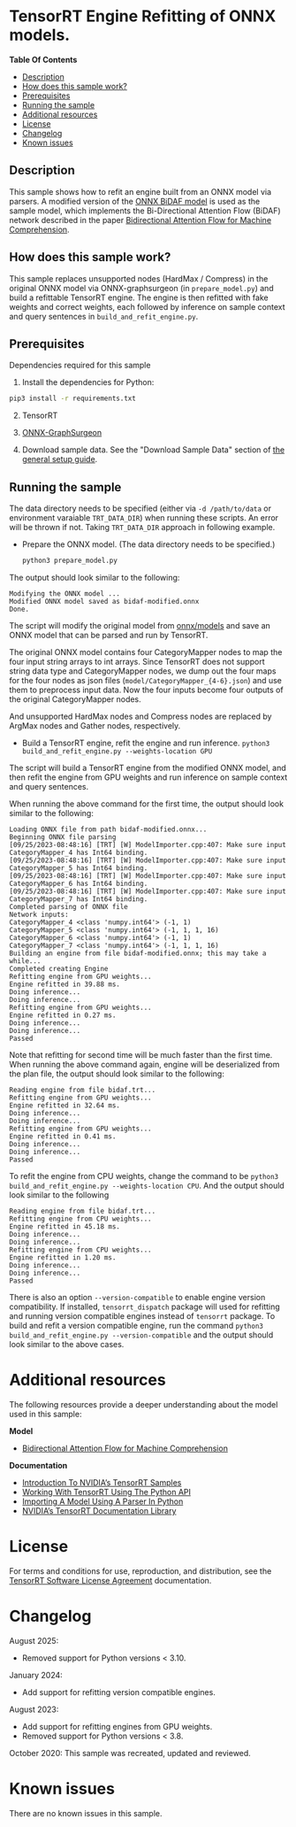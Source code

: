 # TensorRT Engine Refitting of ONNX models.

**Table Of Contents**
- [Description](#description)
- [How does this sample work?](#how-does-this-sample-work)
- [Prerequisites](#prerequisites)
- [Running the sample](#running-the-sample)
- [Additional resources](#additional-resources)
- [License](#license)
- [Changelog](#changelog)
- [Known issues](#known-issues)

## Description

This sample shows how to refit an engine built from an ONNX model via parsers. A modified version of the [ONNX BiDAF model](https://github.com/onnx/models/tree/master/text/machine_comprehension/bidirectional_attention_flow) is used as the sample model, which implements the Bi-Directional Attention Flow (BiDAF) network described in the paper [Bidirectional Attention Flow for Machine Comprehension](https://arxiv.org/abs/1611.01603).

## How does this sample work?

This sample replaces unsupported nodes (HardMax / Compress) in the original ONNX model via ONNX-graphsurgeon (in `prepare_model.py`) and build a refittable TensorRT engine.
The engine is then refitted with fake weights and correct weights, each followed by inference on sample context and query sentences in `build_and_refit_engine.py`.

## Prerequisites

Dependencies required for this sample

1. Install the dependencies for Python:
```bash
pip3 install -r requirements.txt
```

2. TensorRT

3. [ONNX-GraphSurgeon](https://github.com/NVIDIA/TensorRT/tree/main/tools/onnx-graphsurgeon)

4. Download sample data. See the "Download Sample Data" section of [the general setup guide](../README.md).

## Running the sample

The data directory needs to be specified (either via `-d /path/to/data` or environment varaiable `TRT_DATA_DIR`)
when running these scripts. An error will be thrown if not. Taking `TRT_DATA_DIR` approach in following example.

* Prepare the ONNX model. (The data directory needs to be specified.)
  ```bash
  python3 prepare_model.py
  ```

The output should look similar to the following:
```
Modifying the ONNX model ...
Modified ONNX model saved as bidaf-modified.onnx
Done.
```

The script will modify the original model from [onnx/models](https://github.com/onnx/models/raw/c02f8c8699fc12273649e658b8d2a1a8e32a35d0/text/machine_comprehension/bidirectional_attention_flow/model/bidaf-9.onnx) and save an ONNX model that can be parsed and run by TensorRT.

The original ONNX model contains four CategoryMapper nodes to map the four input string arrays to int arrays.
Since TensorRT does not support string data type and CategoryMapper nodes, we dump out the four maps for the four nodes as json files (`model/CategoryMapper_{4-6}.json`) and use them to preprocess input data.
Now the four inputs become four outputs of the original CategoryMapper nodes.

And unsupported HardMax nodes and Compress nodes are replaced by ArgMax nodes and Gather nodes, respectively.


* Build a TensorRT engine, refit the engine and run inference.
`python3 build_and_refit_engine.py --weights-location GPU`

The script will build a TensorRT engine from the modified ONNX model, and then refit the engine from GPU weights and run inference on sample context and query sentences.

When running the above command for the first time, the output should look similar to the following:
```
Loading ONNX file from path bidaf-modified.onnx...
Beginning ONNX file parsing
[09/25/2023-08:48:16] [TRT] [W] ModelImporter.cpp:407: Make sure input CategoryMapper_4 has Int64 binding.
[09/25/2023-08:48:16] [TRT] [W] ModelImporter.cpp:407: Make sure input CategoryMapper_5 has Int64 binding.
[09/25/2023-08:48:16] [TRT] [W] ModelImporter.cpp:407: Make sure input CategoryMapper_6 has Int64 binding.
[09/25/2023-08:48:16] [TRT] [W] ModelImporter.cpp:407: Make sure input CategoryMapper_7 has Int64 binding.
Completed parsing of ONNX file
Network inputs:
CategoryMapper_4 <class 'numpy.int64'> (-1, 1)
CategoryMapper_5 <class 'numpy.int64'> (-1, 1, 1, 16)
CategoryMapper_6 <class 'numpy.int64'> (-1, 1)
CategoryMapper_7 <class 'numpy.int64'> (-1, 1, 1, 16)
Building an engine from file bidaf-modified.onnx; this may take a while...
Completed creating Engine
Refitting engine from GPU weights...
Engine refitted in 39.88 ms.
Doing inference...
Doing inference...
Refitting engine from GPU weights...
Engine refitted in 0.27 ms.
Doing inference...
Doing inference...
Passed
```

Note that refitting for second time will be much faster than the first time.
When running the above command again, engine will be deserialized from the plan file, the output should look similar to the following:
```
Reading engine from file bidaf.trt...
Refitting engine from GPU weights...
Engine refitted in 32.64 ms.
Doing inference...
Doing inference...
Refitting engine from GPU weights...
Engine refitted in 0.41 ms.
Doing inference...
Doing inference...
Passed
```

To refit the engine from CPU weights, change the command to be `python3 build_and_refit_engine.py --weights-location CPU`. And the output should look similar to the following
```
Reading engine from file bidaf.trt...
Refitting engine from CPU weights...
Engine refitted in 45.18 ms.
Doing inference...
Doing inference...
Refitting engine from CPU weights...
Engine refitted in 1.20 ms.
Doing inference...
Doing inference...
Passed
```

There is also an option `--version-compatible` to enable engine version compatibility. If installed, `tensorrt_dispatch` package will used for refitting and running version compatible engines instead of `tensorrt` package.
To build and refit a version compatible engine, run the command `python3 build_and_refit_engine.py --version-compatible` and the output should look similar to the above cases.

# Additional resources

The following resources provide a deeper understanding about the model used in this sample:

**Model**
- [Bidirectional Attention Flow for Machine Comprehension](https://arxiv.org/abs/1611.01603)

**Documentation**
- [Introduction To NVIDIA’s TensorRT Samples](https://docs.nvidia.com/deeplearning/sdk/tensorrt-sample-support-guide/index.html#samples)
- [Working With TensorRT Using The Python API](https://docs.nvidia.com/deeplearning/sdk/tensorrt-developer-guide/index.html#python_topics)
- [Importing A Model Using A Parser In Python](https://docs.nvidia.com/deeplearning/sdk/tensorrt-developer-guide/index.html#import_model_python)
- [NVIDIA’s TensorRT Documentation Library](https://docs.nvidia.com/deeplearning/sdk/tensorrt-archived/index.html)

# License

For terms and conditions for use, reproduction, and distribution, see the [TensorRT Software License Agreement](https://docs.nvidia.com/deeplearning/sdk/tensorrt-sla/index.html) documentation.

# Changelog

August 2025:
  - Removed support for Python versions < 3.10.

January 2024:
  - Add support for refitting version compatible engines.

August 2023:
  - Add support for refitting engines from GPU weights.
  - Removed support for Python versions < 3.8.

October 2020: This sample was recreated, updated and reviewed.

# Known issues

There are no known issues in this sample.
